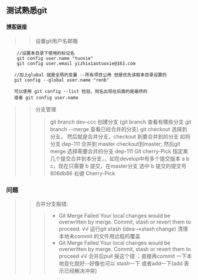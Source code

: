 ## 测试熟悉git
####  [博客链接](http://git.oschina.net/progit/2-Git-%E5%9F%BA%E7%A1%80.html)
>>设置git用户名邮箱
 ```
     //设置本目录下使用的标记名
     git config user.name "tuoxie"
     git config user.email yizhixiaotuoxie@163.com

    //加上global 就是全局的变量 --所有项目公用 但是优先读取本目录设置的
    git config --global user.name "renb"
    
    可以使用 git config --list 检验，同名出现在后面的是最终的
    或者 git config user.name
 ```
>> 分支管理
>>>git  branch  dev-ccc 创建分支 (git branch 查看有哪些分支  git branch --merge 查看已经合并的分支)
>>>git checkout 选择到分支，
>>>然后就是合并分支，checkout 到要合并到的分支 
>>>如将分支 dep-111 合并到 master checkout到master; 然后git merge 选择需要合并的分支 dep-111 
>>>Git cherry-Pick 指定某几个提交合并到本分支，，如在develop中有多个提交版本 a b c，现在只需要 b 提交，在master分支 选中 b 提交的提交号 806db86 右键 Cherry-Pick 

### 问题
>> 合并分支报错:
>>>* Git Merge Failed
           		Your local changes would be overwritten by merge.
           		Commit, stash or revert them to proceed. 
           	√√	运行git stash (idea-->stash change) 清理本地未commit 的文件用远程的覆盖
>>>* Git Merge Failed
    		Your local changes would be overwritten by merge.
    		Commit, stash or revert them to proceed
    		√√ 合并后pull 报这个错 ；直接再commit 一下本地变化就好--好像也可以 stash一下 或者add一下(add 表示已经解决冲突)
   
 